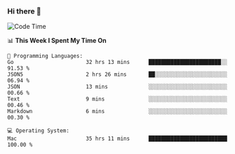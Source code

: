 ### Hi there 👋

<!--
**CrazyCollin/crazycollin** is a ✨ _special_ ✨ repository because its `README.md` (this file) appears on your GitHub profile.

Here are some ideas to get you started:

- 🔭 I’m currently working on ...
- 🌱 I’m currently learning ...
- 👯 I’m looking to collaborate on ...
- 🤔 I’m looking for help with ...
- 💬 Ask me about ...
- 📫 How to reach me: ...
- 😄 Pronouns: ...
- ⚡ Fun fact: ...
-->

<!--START_SECTION:waka-->
![Code Time](http://img.shields.io/badge/Code%20Time-5%2C314%20hrs%2050%20mins-blue)

📊 **This Week I Spent My Time On** 

```text
💬 Programming Languages: 
Go                       32 hrs 13 mins      ███████████████████████░░   91.53 % 
JSON5                    2 hrs 26 mins       ██░░░░░░░░░░░░░░░░░░░░░░░   06.94 % 
JSON                     13 mins             ░░░░░░░░░░░░░░░░░░░░░░░░░   00.66 % 
Text                     9 mins              ░░░░░░░░░░░░░░░░░░░░░░░░░   00.46 % 
Markdown                 6 mins              ░░░░░░░░░░░░░░░░░░░░░░░░░   00.30 % 

💻 Operating System: 
Mac                      35 hrs 11 mins      █████████████████████████   100.00 % 
```


<!--END_SECTION:waka-->
